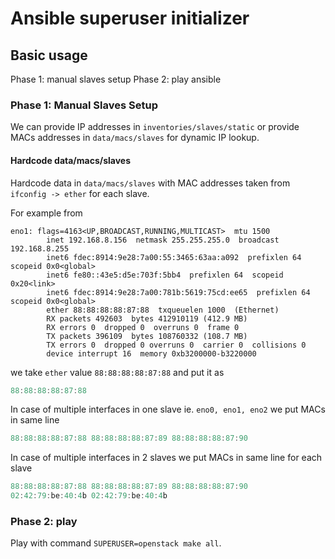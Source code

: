
# Ansible superuser initializer

## Basic usage

Phase 1: manual slaves setup
Phase 2: play ansible

### Phase 1: Manual Slaves Setup 

We can provide IP addresses in `inventories/slaves/static` or provide MACs addresses in `data/macs/slaves` for dynamic IP lookup.

#### Hardcode data/macs/slaves

Hardcode data in  `data/macs/slaves` with MAC addresses taken from `ifconfig -> ether` for each slave. 

For example from

```
eno1: flags=4163<UP,BROADCAST,RUNNING,MULTICAST>  mtu 1500
        inet 192.168.8.156  netmask 255.255.255.0  broadcast 192.168.8.255
        inet6 fdec:8914:9e28:7a00:55:3465:63aa:a092  prefixlen 64  scopeid 0x0<global>
        inet6 fe80::43e5:d5e:703f:5bb4  prefixlen 64  scopeid 0x20<link>
        inet6 fdec:8914:9e28:7a00:781b:5619:75cd:ee65  prefixlen 64  scopeid 0x0<global>
        ether 88:88:88:88:87:88  txqueuelen 1000  (Ethernet)
        RX packets 492603  bytes 412910119 (412.9 MB)
        RX errors 0  dropped 0  overruns 0  frame 0
        TX packets 396109  bytes 108760332 (108.7 MB)
        TX errors 0  dropped 0 overruns 0  carrier 0  collisions 0
        device interrupt 16  memory 0xb3200000-b3220000  
```

we take `ether` value `88:88:88:88:87:88` and put it as

```d
88:88:88:88:87:88
```

In case of multiple interfaces in one slave ie. `eno0, eno1, eno2` we put MACs in same line

```d
88:88:88:88:87:88 88:88:88:88:87:89 88:88:88:88:87:90
```

In case of multiple interfaces in 2 slaves we put MACs in same line for each slave

```d
88:88:88:88:87:88 88:88:88:88:87:89 88:88:88:88:87:90
02:42:79:be:40:4b 02:42:79:be:40:4b
```

### Phase 2: play

Play with command `SUPERUSER=openstack make all`. 